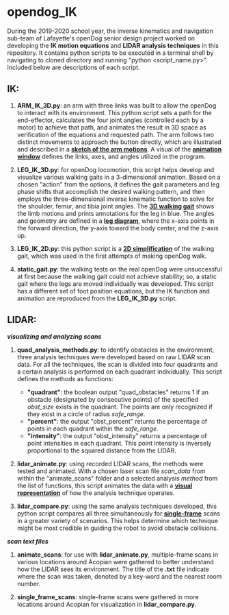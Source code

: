 # opendog_IK
During the 2019-2020 school year, the inverse kinematics and navigation sub-team of Lafayette's openDog senior design project worked on developing the **IK motion equations** and **LIDAR analysis techniques** in this repository.  It contains python scripts to be executed in a terminal shell by navigating to cloned directory and running "python <script_name.py>".  Included below are descriptions of each script.

## IK:

1. **ARM_IK_3D.py**: an arm with three links was built to allow the openDog to interact with its environment.  This python script sets a path for the end-effector, calculates the four joint angles (controlled each by a motor) to achieve that path, and animates the result in 3D space as verification of the equations and requested path.  The arm follows two distinct movements to approach the button directly, which are illustrated and described in a [**sketch of the arm motions**](https://github.com/fainorr/opendog_IK/tree/master/images/arm_path.pdf).  A visual of the [**animation window**](https://github.com/fainorr/opendog_IK/tree/master/images/arm_3d.pdf) defines the links, axes, and angles utilized in the program.

2. **LEG_IK_3D.py**: for openDog locomotion, this script helps develop and visualize various walking gaits in a 3-dimensional animation.  Based on a chosen "action" from the options, it defines the gait parameters and leg phase shifts that accomplish the desired walking pattern, and then employs the three-dimensional inverse kinematic function to solve for the shoulder, femur, and tibia joint angles.  The [**3D walking gait**](https://github.com/fainorr/opendog_IK/tree/master/images/walk_3d.pdf) shows the limb motions and prints annotations for the leg in blue.  The angles and geometry are defined in a [**leg diagram**](https://github.com/fainorr/opendog_IK/tree/master/images/leg_model.pdf), where the x-axis points in the forward direction, the y-axis toward the body center, and the z-axis up.

3. **LEG_IK_2D.py**: this python script is a [**2D simplification**](https://github.com/fainorr/opendog_IK/tree/master/images/walk_2d.pdf) of the walking gait, which was used in the first attempts of making openDog walk.

4. **static_gait.py**: the walking tests on the real openDog were unsuccessful at first because the walking gait could not achieve stability; so, a static gait where the legs are moved individually was developed.  This script has a different set of foot position equations, but the IK function and animation are reproduced from the **LEG_IK_3D.py** script.


## LIDAR:

**_visualizing and analyzing scans_**

1. **quad_analysis_methods.py**: to identify obstacles in the environment, three analysis techniques were developed based on raw LIDAR scan data.  For all the techniques, the scan is divided into four quadrants and a certain analysis is performed on each quadrant individually.  This script defines the methods as functions:
    - **"quadrant"**: the boolean output "quad_obstacles" returns 1 if an obstacle (designated by consecutive points) of the specified _obst_size_ exists in the quadrant. The points are only recognized if they exist in a circle of radius _safe_range_.
    - **"percent"**: the output "obst_percent" returns the percentage of points in each quadrant within the _safe_range_.
    - **"intensity"**: the output "obst_intensity" returns a percentage of point intensities in each quadrant.  This point intensity is inversely proportional to the squared distance from the LIDAR.

2. **lidar_animate.py**: using recorded LIDAR scans, the methods were tested and animated.  With a chosen laser scan file _scan_data_ from within the "animate_scans" folder and a selected analysis _method_ from the list of functions, this script animates the data with a [**visual representation**](https://github.com/fainorr/opendog_IK/tree/master/images/lidar_ani.pdf) of how the analysis technique operates.

3. **lidar_compare.py**: using the same analysis techniques developed, this python script compares all three simultaneously for [**single-frame**](https://github.com/fainorr/opendog_IK/tree/master/images/lidar_all.pdf) scans in a greater variety of scenarios.  This helps determine which technique might be most credible in guiding the robot to avoid obstacle collisions.


**_scan text files_**

1. **animate_scans**: for use with **lidar_animate.py**, multiple-frame scans in various locations around Acopian were gathered to better understand how the LIDAR sees its environment.  The title of the **.txt** file indicate where the scan was taken, denoted by a key-word and the nearest room number.

2. **single_frame_scans**: single-frame scans were gathered in more locations around Acopian for visualization in **lidar_compare.py**.
